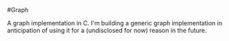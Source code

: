 #Graph

A graph implementation in C. I'm building a generic graph implementation in anticipation of using it for a (undisclosed for now) reason in the future.

